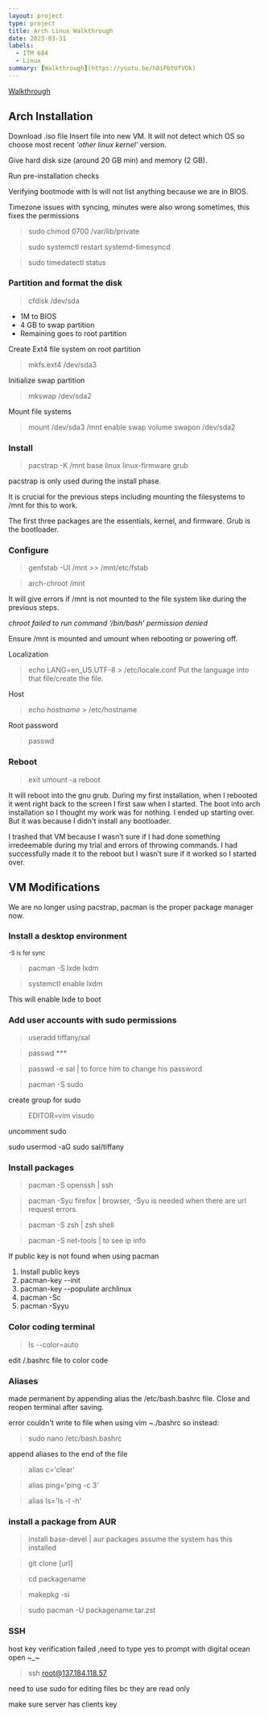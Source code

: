```yaml
---
layout: project
type: project
title: Arch Linux Walkthrough
date: 2023-03-31
labels:
  - ITM 684
  - Linux
summary: [Walkthrough](https://youtu.be/h8iPbtUfVOk)
---
```


[Walkthrough](https://youtu.be/h8iPbtUfVOk)

## Arch Installation
Download .iso file 
Insert file into new VM. It will not detect which OS so choose most recent *'other linux kernel'* version.

Give hard disk size (around 20 GB min) and memory (2 GB).

Run pre-installation checks

Verifying bootmode with ls will not list anything because we are in BIOS. 

Timezone issues with syncing, minutes were also wrong sometimes, this fixes the permissions 
> sudo chmod 0700 /var/lib/private

> sudo systemctl restart systemd-timesyncd

> sudo timedatectl status

### Partition and format the disk
>cfdisk /dev/sda
- 1M to BIOS
- 4 GB to swap partition
- Remaining goes to root partition

Create Ext4 file system on root partition
>mkfs.ext4 /dev/sda3

Initialize swap partition
>mkswap /dev/sda2

Mount file systems
>mount /dev/sda3 /mnt
enable swap volume
>swapon /dev/sda2

### Install
>pacstrap -K /mnt base linux linux-firmware grub 

pacstrap is only used during the install phase. 

It is crucial for the previous steps including mounting the filesystems to /mnt for this to work. 

The first three packages are the essentials, kernel, and firmware. Grub is the bootloader.

### Configure
>genfstab -UI /mnt >> /mnt/etc/fstab

>arch-chroot /mnt

It will give errors if /mnt is not mounted to the file system like during the previous steps.

*chroot failed to run command ‘/bin/bash’ permission denied*

Ensure /mnt is mounted and umount when rebooting or powering off.

Localization
>echo LANG=en_US.UTF-8 > /etc/locale.conf
Put the language into that file/create the file. 

Host
>echo *hostname* > /etc/hostname

Root password
>passwd

### Reboot 
>exit
>umount -a
>reboot

It will reboot into the gnu grub. During my first installation, when I rebooted it went right back to the screen I first saw when I started. The boot into arch installation so I thought my work was for nothing. I ended up starting over. But it was because I didn't install any bootloader. 

I trashed that VM because I wasn’t sure if I had done something irredeemable during my trial and errors of throwing commands. I had successfully made it to the reboot but I wasn’t sure if it worked so I started over. 
## VM Modifications
We are no longer using pacstrap, pacman is the proper package manager now. 

### Install a desktop environment
<sub>-S is for sync</sub>

>pacman -S lxde lxdm

>systemctl enable lxdm

This will enable lxde to boot

### Add user accounts with sudo permissions

>useradd tiffany/sal

>passwd ***

>passwd -e sal | to force him to change his password

>pacman -S sudo

create group for sudo 

>EDITOR=vim visudo 

uncomment sudo 

sudo usermod -aG sudo sal/tiffany

### Install packages
>pacman -S openssh | ssh

>pacman -Syu firefox | browser, -Syu is needed when there are url request errors.

>pacman -S zsh | zsh shell

>pacman -S net-tools | to see ip info


If public key is not found when using pacman
1. Install public keys
2. pacman-key --init
3. pacman-key --populate archlinux
4. pacman -Sc
4. pacman -Syyu

### Color coding terminal

>ls --color=auto

edit /.bashrc file to color code

### Aliases

made permanent by appending alias the /etc/bash.bashrc file. Close and reopen terminal after saving.

error couldn't write to file when using vim ~./bashrc so instead:

>sudo nano /etc/bash.bashrc

append aliases to the end of the file

>alias c='clear'

>alias ping='ping -c 3'

>alias ls='ls -l -h'

### install a package from AUR

>install base-devel | aur packages assume the system has this installed

>git clone [url]

>cd packagename

>makepkg -si 

>sudo pacman -U packagename.tar.zst

### SSH
host key verification failed ,need to type yes to prompt with digital ocean open ~_~

>ssh root@137.184.118.57

need to use sudo for editing files bc they are read only

make sure server has clients key
